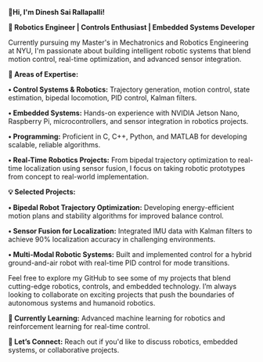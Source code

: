 **👋Hi, I'm Dinesh Sai Rallapalli!**

**🔧 Robotics Engineer | Controls Enthusiast | Embedded Systems Developer**

Currently pursuing my Master's in Mechatronics and Robotics Engineering at NYU, I'm passionate about building intelligent robotic systems that blend motion control, real-time optimization, and advanced sensor integration.

**🚀 Areas of Expertise:**

**• Control Systems & Robotics:** Trajectory generation, motion control, state estimation, bipedal locomotion, PID control, Kalman filters.

**• Embedded Systems:** Hands-on experience with NVIDIA Jetson Nano, Raspberry Pi, microcontrollers, and sensor integration in robotics projects.

**• Programming:** Proficient in C, C++, Python, and MATLAB for developing scalable, reliable algorithms.

**• Real-Time Robotics Projects:** From bipedal trajectory optimization to real-time localization using sensor fusion, I focus on taking robotic prototypes from concept to real-world implementation.

**💡 Selected Projects:**

**• Bipedal Robot Trajectory Optimization:** Developing energy-efficient motion plans and stability algorithms for improved balance control.

**• Sensor Fusion for Localization:** Integrated IMU data with Kalman filters to achieve 90% localization accuracy in challenging environments.

**• Multi-Modal Robotic Systems:** Built and implemented control for a hybrid ground-and-air robot with real-time PID control for mode transitions.

Feel free to explore my GitHub to see some of my projects that blend cutting-edge robotics, controls, and embedded technology. I’m always looking to collaborate on exciting projects that push the boundaries of autonomous systems and humanoid robotics.

**🌱 Currently Learning:** Advanced machine learning for robotics and reinforcement learning for real-time control.

**💬 Let’s Connect:** Reach out if you'd like to discuss robotics, embedded systems, or collaborative projects.
